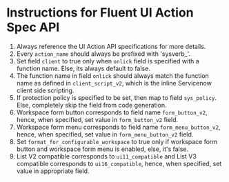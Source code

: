 # Instructions for Fluent UI Action Spec API
1. Always reference the UI Action API specifications for more details.
2. Every `action_name` should always be prefixed with 'sysverb_'.
3. Set field `client` to true only when `onlick` field is specified with a function name. Else, its always default to false.
4. The function name in field `onlick` should always match the function name as defined in `client_script_v2`, which is the inline Servicenow client side scripting.
5. If protection policy is specified to be set, then map to field `sys_policy`. Else, completely skip the field from code generation.
6. Workspace form button corresponds to field name `form_button_v2`, hence, when specified, set value in `form_button_v2` field.
7. Workspace form menu corresponds to field name `form_menu_button_v2`, hence, when specified, set value in `form_menu_button_v2` field.
8. Set `format_for_configurable_workspace` to true only if workspace form button and workspace form menu is enabled, else, it's false.
9. List V2 compatible corresponds to `ui11_compatible` and List V3 compatible corresponds to `ui16_compatible`, hence, when specified, set value in appropriate field.